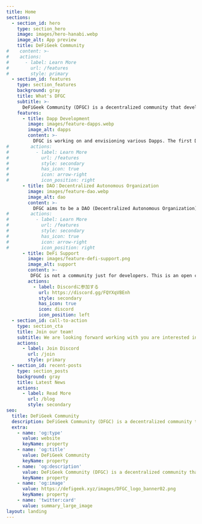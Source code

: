 ```yaml
---
title: Home
sections:
  - section_id: hero
    type: section_hero
    image: images/hero-hanabi.webp
    image_alt: App preview
    title: DeFiGeek Community
#    content: >-
#    actions:
#      - label: Learn More
#        url: /features
#        style: primary
  - section_id: features
    type: section_features
    background: gray
    title: What's DFGC
    subtitle: >-
      DeFiGeek Community (DFGC) is a decentralized community that develops DeFi Dapps and tools that contribute to the advancement of Web3.
    features:
      - title: Dapp Development
        image: images/feature-dapps.webp
        image_alt: dapps
        content: >-
          DFGC is working on and envisioning various Dapps. The first Dapp is the Yamato Protocol, a crypto-backed stablecoin pegged to the JPY.
#        actions:
#          - label: Learn More
#            url: /features
#            style: secondary
#            has_icon: true
#            icon: arrow-right
#            icon_position: right
      - title: DAO：Decentralized Autonomous Organization
        image: images/feature-dao.webp
        image_alt: dao
        content: >-
          DFGC aims to be a DAO (Decentralized Autonomous Organization). There has been no bureaucracy or hierarchy of authority. No permanent role has assigned to individuals. Any community members is welcome to raise your hand to take over tasks or propose new ideas to run new initiatives, subject to pass by community voting.
#        actions:
#          - label: Learn More
#            url: /features
#            style: secondary
#            has_icon: true
#            icon: arrow-right
#            icon_position: right
      - title: DeFi Support
        image: images/feature-defi-support.png
        image_alt: support
        content: >-
         DFGC is not a community just for developers. This is an open community for DeFiers, and anyone interested in DeFi is welcome to join here and learn from others.
        actions:
          - label: Discordに参加する
            url: https://discord.gg/FQYXqVBEnh
            style: secondary
            has_icon: true
            icon: discord
            icon_position: left
  - section_id: call-to-action
    type: section_cta
    title: Join our team!
    subtitle: We are looking forward working with you are interested in Web3 or wants to contribute developing for DeFi Dapps.
    actions:
      - label: Join Discord
        url: /join
        style: primary
  - section_id: recent-posts
    type: section_posts
    background: gray
    title: Latest News
    actions:
      - label: Read More
        url: /blog
        style: secondary
seo:
  title: DeFiGeek Community
  description: DeFiGeek Community (DFGC) is a decentralized community that develops DeFi Dapps and tools that contribute to the advancement of Web3.
  extra:
    - name: 'og:type'
      value: website
      keyName: property
    - name: 'og:title'
      value: DeFiGeek Community
      keyName: property
    - name: 'og:description'
      value: DeFiGeek Community (DFGC) is a decentralized community that develops DeFi Dapps and tools that contribute to the advancement of Web3.
      keyName: property
    - name: 'og:image'
      value: https://defigeek.xyz/images/DFGC_logo_banner02.png
      keyName: property
    - name: 'twitter:card'
      value: summary_large_image
layout: landing
---
```

